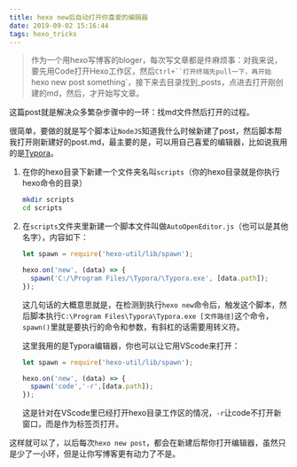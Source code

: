 ```yaml
---
title: hexo new后自动打开你喜爱的编辑器
date: 2019-09-02 15:16:44
tags: hexo_tricks
---
```


> 作为一个用hexo写博客的bloger，每次写文章都是件麻烦事：对我来说，要先用Code打开Hexo工作区，然后`Ctrl+``打开终端先pull一下，再开始`hexo new post something`，接下来去目录找到_posts，点进去打开刚创建的md，然后，才开始写文章。

这篇post就是解决众多繁杂步骤中的一环：找md文件然后打开的过程。

<!---more---->

很简单，要做的就是写个脚本让`NodeJS`知道我什么时候新建了post，然后脚本帮我打开刚新建好的post.md，最主要的是，可以用自己喜爱的编辑器，比如说我用的是[Typora](https://typora.io/)。

1. 在你的hexo目录下新建一个文件夹名叫`scripts`（你的hexo目录就是你执行hexo命令的目录）

	```bash
	mkdir scripts
	cd scripts
	```

2. 在`scripts`文件夹里新建一个脚本文件叫做`AutoOpenEditor.js`（也可以是其他名字），内容如下：

   ```js
   let spawn = require('hexo-util/lib/spawn');
   
   hexo.on('new', (data) => {
     spawn('C:/\Program Files/\Typora/\Typora.exe', [data.path]);
   });
   ```

   这几句话的大概意思就是，在检测到执行`hexo new`命令后，触发这个脚本，然后脚本执行`C:\Program Files\Typora\Typora.exe [文件路径]`这个命令，`spawn()`里就是要执行的命令和参数，有斜杠的话需要用转义符。

   这里我用的是Typora编辑器，你也可以让它用VScode来打开：

   ```js
   let spawn = require('hexo-util/lib/spawn');
   
   hexo.on('new', (data) => {
     spawn('code','-r',[data.path]);
   });
   ```

   这是针对在VScode里已经打开hexo目录工作区的情况，`-r`让code不打开新窗口，而是作为标签页打开。

这样就可以了，以后每次`hexo new post`，都会在新建后帮你打开编辑器，虽然只是少了一小环，但是让你写博客更有动力了不是。